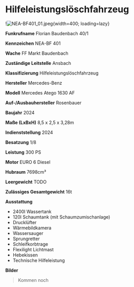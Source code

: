 # Hilfeleistungslöschfahrzeug

!![NEA-BF401_01.jpeg](bilder/hlf/NEA-BF401_01.jpeg){width=400; loading=lazy}


**Funkrufname**
Florian Baudenbach 40/1

**Kennzeichen**
NEA-BF 401

**Wache**
FF Markt Baudenbach

**Zuständige Leitstelle**
Ansbach

**Klassifizierung**
Hilfeleistungslöschfahrzeug

**Hersteller**
Mercedes-Benz

**Modell**
Mercedes Atego 1630 AF

**Auf-/Ausbauhersteller**
Rosenbauer

**Baujahr**
2024

**Maße (LxBxH)**
8,5 x 2,5 x 3,28m

**Indienststellung**
2024

**Besatzung**
1/8

**Leistung**
300 PS

**Motor**
EURO 6 Diesel

**Hubraum**
7698cm³

**Leergewicht**
TODO

**Zulässiges Gesamtgewicht**
16t

**Ausstattung**

* 2400l Wassertank
* 120l Schaumtank (mit Schaumzumischanlage)
* Drucklüfter
* Wärmebildkamera
* Wassersauger
* Sprungretter
* Schleifkorbtrage
* Flexilight Lichtmast
* Hebekissen
* Technische Hilfeleistung

**Bilder**

> Kommen noch